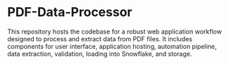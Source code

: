 # PDF-Data-Processor
This repository hosts the codebase for a robust web application workflow designed to process and extract data from PDF files. It includes components for user interface, application hosting, automation pipeline, data extraction, validation, loading into Snowflake, and storage.
